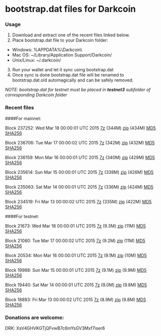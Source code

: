 # bootstrap.dat files for Darkcoin

### Usage

1. Download and extract one of the recent files linked below.
2. Place bootstrap.dat file to your Darkcoin folder:
 - Windows: %APPDATA%\Darkcoin\
 - Mac OS: ~/Library/Application Support/Darkcoin/
 - Unix/Linux: ~/.darkcoin/
3. Run your wallet and let it sync using bootstrap.dat
4. Once sync is done bootstrap.dat file will be renamed to bootstrap.dat.old automagically and can be safely removed.

_NOTE: bootstrap.dat for testnet must be placed in **testnet3** subfolder of corresponding Darkcoin folder_

### Recent files

####For mainnet:

Block 237252: Wed Mar 18 00:00:01 UTC 2015 [7z](https://transfer.sh/GqRgl/bootstrap.dat.20150318.7z) (344M) [zip](https://transfer.sh/ddSdY/bootstrap.dat.20150318.zip) (434M) [MD5](https://transfer.sh/sX1Rd/md5.txt) [SHA256](https://transfer.sh/ReIN3/sha256.txt)

Block 236706: Tue Mar 17 00:00:02 UTC 2015 [7z](https://transfer.sh/15s0EV/bootstrap.dat.20150317.7z) (342M) [zip](https://transfer.sh/16w7d7/bootstrap.dat.20150317.zip) (432M) [MD5](https://transfer.sh/18XUHk/md5.txt) [SHA256](https://transfer.sh/1fgwSV/sha256.txt)

Block 236159: Mon Mar 16 00:00:01 UTC 2015 [7z](https://transfer.sh/qqvDN/bootstrap.dat.20150316.7z) (340M) [zip](https://transfer.sh/UjaAQ/bootstrap.dat.20150316.zip) (429M) [MD5](https://transfer.sh/19HvyU/md5.txt) [SHA256](https://transfer.sh/3YXxa/sha256.txt)

Block 235614: Sun Mar 15 00:00:01 UTC 2015 [7z](https://transfer.sh/mNy6D/bootstrap.dat.20150315.7z) (338M) [zip](https://transfer.sh/SnSqk/bootstrap.dat.20150315.zip) (426M) [MD5](https://transfer.sh/y16ej/md5.txt) [SHA256](https://transfer.sh/X4MzT/sha256.txt)

Block 235063: Sat Mar 14 00:00:01 UTC 2015 [7z](https://transfer.sh/12ScXo/bootstrap.dat.20150314.7z) (336M) [zip](https://transfer.sh/4zFHg/bootstrap.dat.20150314.zip) (424M) [MD5](https://transfer.sh/BRb7d/md5.txt) [SHA256](https://transfer.sh/13pOVd/sha256.txt)

Block 234519: Fri Mar 13 00:00:02 UTC 2015 [7z](https://transfer.sh/mdx4v/bootstrap.dat.20150313.7z) (335M) [zip](https://transfer.sh/LzLMo/bootstrap.dat.20150313.zip) (422M) [MD5](https://transfer.sh/hDFJ5/md5.txt) [SHA256](https://transfer.sh/A7wfZ/sha256.txt)

####For testnet:

Block 21673: Wed Mar 18 00:00:01 UTC 2015 [7z](https://transfer.sh/fRmA0/bootstrap.dat.20150318.7z) (9.3M) [zip](https://transfer.sh/UV6BH/bootstrap.dat.20150318.zip) (11M) [MD5](https://transfer.sh/Q70IA/md5.txt) [SHA256](https://transfer.sh/4yoiM/sha256.txt)

Block 21080: Tue Mar 17 00:00:02 UTC 2015 [7z](https://transfer.sh/a9jDQ/bootstrap.dat.20150317.7z) (9.2M) [zip](https://transfer.sh/FYA5e/bootstrap.dat.20150317.zip) (11M) [MD5](https://transfer.sh/5B1Js/md5.txt) [SHA256](https://transfer.sh/29DHJ/sha256.txt)

Block 20534: Mon Mar 16 00:00:01 UTC 2015 [7z](https://transfer.sh/OMvj/bootstrap.dat.20150316.7z) (9.1M) [zip](https://transfer.sh/7lsm0/bootstrap.dat.20150316.zip) (10M) [MD5](https://transfer.sh/19JHjF/md5.txt) [SHA256](https://transfer.sh/15ShK4/sha256.txt)

Block 19988: Sun Mar 15 00:00:01 UTC 2015 [7z](https://transfer.sh/ExR31/bootstrap.dat.20150315.7z) (9.1M) [zip](https://transfer.sh/82kMg/bootstrap.dat.20150315.zip) (9.9M) [MD5](https://transfer.sh/Cyx4O/md5.txt) [SHA256](https://transfer.sh/pRaa4/sha256.txt)

Block 19440: Sat Mar 14 00:00:01 UTC 2015 [7z](https://transfer.sh/UsbLd/bootstrap.dat.20150314.7z) (9.0M) [zip](https://transfer.sh/FVlwU/bootstrap.dat.20150314.zip) (9.8M) [MD5](https://transfer.sh/9Q4RD/md5.txt) [SHA256](https://transfer.sh/15pnE3/sha256.txt)

Block 18893: Fri Mar 13 00:00:02 UTC 2015 [7z](https://transfer.sh/ms8lM/bootstrap.dat.20150313.7z) (8.9M) [zip](https://transfer.sh/EAJpZ/bootstrap.dat.20150313.zip) (9.8M) [MD5](https://transfer.sh/qbdza/md5.txt) [SHA256](https://transfer.sh/Mw7fb/sha256.txt)

### Donations are welcome:

DRK: XsV4GHVKGTjQFvwB7c6mYsGV3Mxf7iser6
